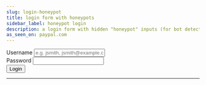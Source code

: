 ```yaml
---
slug: login-honeypot
title: login form with honeypots
sidebar_label: honeypot login
description: a login form with hidden "honeypot" inputs (for bot detection) that should remain empty - it will POST the input values on submit
as_seen_on: paypal.com
---
```


<div class="container margin-vert--xl">
  <div class="row">
    <div class="card col col--12 padding--md">
      <form
        class="card__body"
        method="POST"
        action="/login"
      >
        <div class="row margin-bottom--md">
          <label for="username" class="margin-right--sm">Username</label>
          <input
            type="text"
            id="username"
            name="username"
            placeholder="e.g. jsmith, jsmith@example.com"
            required
          />
        </div>
        <div class="inputs" style="display: none;">
          <input name="honeypotCode" type="text" autocomplete="off" placeholder="Enter code" />
          <input name="honeypotPassword" type="password" autocomplete="off" placeholder="Enter password" />
          <input name="honeypotEmail" type="text" autocomplete="off" placeholder="Enter email" />
        </div>
        <div class="row margin-bottom--md">
          <label for="password" class="margin-right--sm">Password</label>
          <input
            type="password"
            id="password"
            name="password"
            required
          />
        </div>
        <div class="row">
          <button type="submit" class="button button--primary">Login</button>
        </div>
      </form>
    </div>
  </div>
</div>
<hr/>

